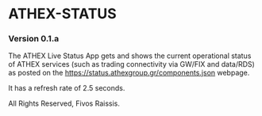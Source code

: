 # ATHEX-STATUS

### Version 0.1.a

The ATHEX Live Status App gets and shows the current operational status of ATHEX services (such as trading connectivity
via GW/FIX and data/RDS) as posted on the https://status.athexgroup.gr/components.json webpage. 

It has a refresh rate of 2.5 seconds.

All Rights Reserved, Fivos Raissis. 
